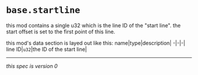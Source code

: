 # `base.startline`
this mod contains a single u32 which is the line ID of the "start line". the start offset is set to the first point of this line.

this mod's data section is layed out like this:
name|type|description|
-|-|-|
line ID|`u32`|the ID of the start line|
***
*this spec is version 0*
